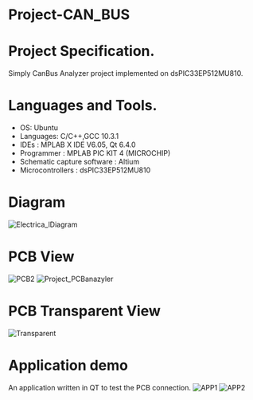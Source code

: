 # Project-CAN_BUS

# Project Specification.
Simply CanBus Analyzer project implemented on dsPIC33EP512MU810.
# Languages and Tools.
- OS: Ubuntu 
- Languages: C/C++,GCC 10.3.1
- IDEs : MPLAB X IDE V6.05, Qt 6.4.0 
- Programmer : MPLAB PIC KIT 4 (MICROCHIP)
- Schematic capture software : Altium 
- Microcontrollers : dsPIC33EP512MU810
# Diagram 
![Electrica_lDiagram](https://github.com/MarekKud/Project-CAN_BUS/assets/92340461/0df6979c-bc7f-40c4-b7a9-f8406515558a)
# PCB View
![PCB2](https://github.com/MarekKud/Project-CAN_BUS/assets/92340461/eeed8dbb-ffb5-45e9-9caa-faa5b7ab19d5)
![Project_PCBanazyler](https://github.com/MarekKud/Project-CAN_BUS/assets/92340461/705c2e2a-4e85-4cf5-b44c-b1b838531481)
# PCB Transparent View
![Transparent](https://github.com/MarekKud/Project-CAN_BUS/assets/92340461/1a955ed4-4c54-4724-b842-c459e002ea1a)
# Application demo
An application written in QT to test the PCB connection.
![APP1](https://github.com/MarekKud/Project-CAN_BUS/assets/92340461/f9fae02c-7b63-4868-9a6a-7328116af3ee)
![APP2](https://github.com/MarekKud/Project-CAN_BUS/assets/92340461/da29a664-c4d0-4d71-b54a-46db173bbbc6)
